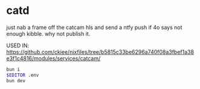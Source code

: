 # catd

just nab a frame off the catcam hls and send a ntfy push if 4o says not enough kibble. why not publish it. 

USED IN: https://github.com/ckiee/nixfiles/tree/b5815c33be6296a740f08a3fbef1a38e3f1c4816/modules/services/catcam/

``` bash
bun i
$EDITOR .env
bun dev
```

